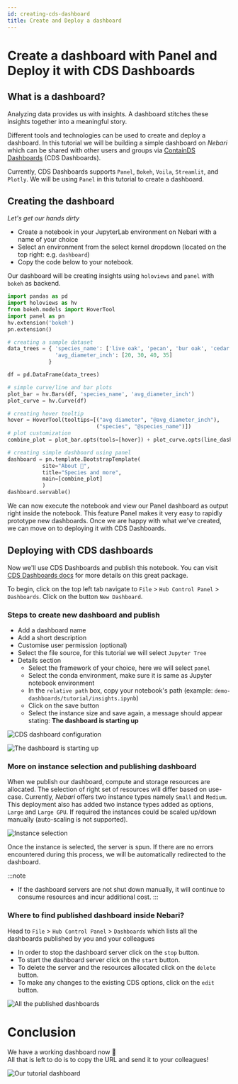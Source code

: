 ```yaml
---
id: creating-cds-dashboard
title: Create and Deploy a dashboard
---
```


# Create a dashboard with Panel and Deploy it with CDS Dashboards

## What is a dashboard?

Analyzing data provides us with insights. A dashboard stitches these insights together into a meaningful story.

Different tools and technologies can be used to create and deploy a dashboard. In this tutorial
we will be building a simple dashboard on _Nebari_ which can be shared with other users and groups via
[ContainDS Dashboards](https://cdsdashboards.readthedocs.io/en/stable/) (CDS Dashboards).

Currently, CDS Dashboards supports `Panel`, `Bokeh`, `Voila`, `Streamlit`, and `Plotly`.
We will be using `Panel` in this tutorial to create a dashboard.

## Creating the dashboard

_Let's get our hands dirty_

- Create a notebook in your JupyterLab environment on Nebari with a name of your choice
- Select an environment from the select kernel dropdown (located on the top right: e.g. `dashboard`)
- Copy the code below to your notebook.

Our dashboard will be creating insights using `holoviews` and `panel` with `bokeh` as backend.

```python
import pandas as pd
import holoviews as hv
from bokeh.models import HoverTool
import panel as pn
hv.extension('bokeh')
pn.extension()

# creating a sample dataset
data_trees = { 'species_name': ['live oak', 'pecan', 'bur oak', 'cedar elm'],
               'avg_diameter_inch': [20, 30, 40, 35]
             }

df = pd.DataFrame(data_trees)

# simple curve/line and bar plots
plot_bar = hv.Bars(df, 'species_name', 'avg_diameter_inch')
plot_curve = hv.Curve(df)

# creating hover tooltip
hover = HoverTool(tooltips=[("avg diameter", "@avg_diameter_inch"),
                            ("species", "@species_name")])
# plot customization
combine_plot = plot_bar.opts(tools=[hover]) + plot_curve.opts(line_dash='dashed')

# creating simple dashboard using panel
dashboard = pn.template.BootstrapTemplate(
           site="About 🌳",
           title="Species and more",
           main=[combine_plot]
           )
dashboard.servable()
```

We can now execute the notebook and view our Panel dashboard as output right inside the notebook. This feature Panel makes it very easy to rapidly prototype new dashboards. Once we are happy with what we've created, we can move on to deploying it with CDS Dashboards.

## Deploying with CDS dashboards

Now we'll use CDS Dashboards and publish this notebook. You can visit [CDS Dashboards docs](https://cdsdashboards.readthedocs.io/en/stable/) for more details on this great package.

To begin, click on the top left tab navigate to `File` > `Hub Control Panel` > `Dashboards`. Click on the button `New Dashboard`.

### Steps to create new dashboard and publish

- Add a dashboard name
- Add a short description
- Customise user permission (optional)
- Select the file source, for this tutorial we will select `Jupyter Tree`
- Details section
  - Select the framework of your choice, here we will select `panel`
  - Select the conda environment, make sure it is same as Jupyter notebook environment
  - In the `relative path` box, copy your notebook's path (example: `demo-dashboards/tutorial/insights.ipynb`)
  - Click on the save button
  - Select the instance size and save again, a message should appear stating: **The dashboard is starting up**

![CDS dashboard configuration](/img/cds_details.png)

![The dashboard is starting up](/img/dashboard_starting_up.png)

### More on instance selection and publishing dashboard

When we publish our dashboard, compute and storage resources are allocated. The selection of right set of resources
will differ based on use-case. Currently, _Nebari_ offers two instance types namely `Small` and `Medium`. This deployment also has added two instance types added as options, `Large` and `Large GPU`.
If required the instances could be scaled up/down manually (auto-scaling is not supported).

![Instance selection](/img/select_instance.png)

Once the instance is selected, the server is spun. If there are no errors encountered during this process, we will
be automatically redirected to the dashboard.

:::note
- If the dashboard servers are not shut down manually, it will continue to consume resources and incur additional cost.
:::

### Where to find published dashboard inside Nebari?

Head to `File` > `Hub Control Panel` > `Dashboards` which lists all the dashboards published by you and your colleagues

- In order to stop the dashboard server click on the `stop` button.
- To start the dashboard server click on the `start` button.
- To delete the server and the resources allocated click on the `delete` button.
- To make any changes to the existing CDS options, click on the `edit` button.

![All the published dashboards](/img/all_dashboards.png)

# Conclusion

We have a working dashboard now 🎉  
All that is left to do is to copy the URL and send it to your colleagues!

![Our tutorial dashboard](/img/dashboard.png)
